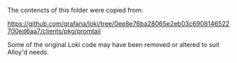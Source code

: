 The contencts of this folder were copied from:

https://github.com/grafana/loki/tree/0ee8e76ba28065e2eb03c6908146522700ed6aa7/clients/pkg/promtail

Some of the original Loki code may have been removed or altered to suit Alloy'd needs.